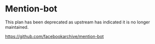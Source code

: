 # Mention-bot

This plan has been deprecated as upstream has indicated it is no longer maintained.

https://github.com/facebookarchive/mention-bot
